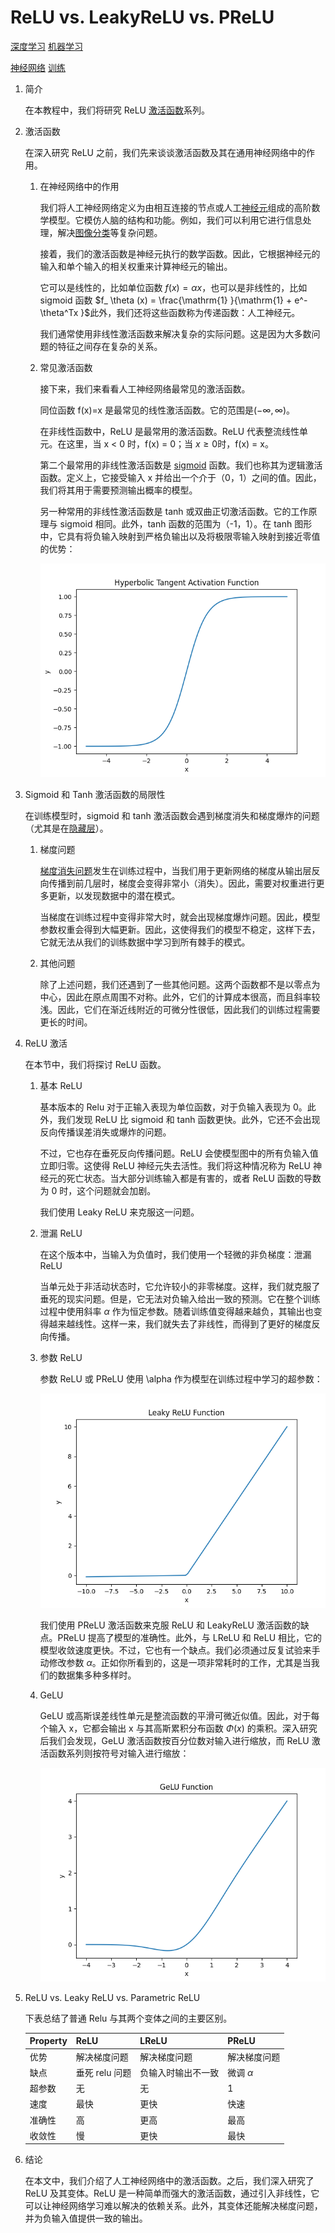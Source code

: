 # ReLU vs. LeakyReLU vs. PReLU

[深度学习](https://www.baeldung.com/cs/category/ai/deep-learning) [机器学习](https://www.baeldung.com/cs/category/ai/ml)

[神经网络](https://www.baeldung.com/cs/tag/neural-networks) [训练](https://www.baeldung.com/cs/tag/training)

1. 简介

    在本教程中，我们将研究 ReLU [激活函数](https://www.baeldung.com/cs/activation-functions-neural-nets)系列。

2. 激活函数

    在深入研究 ReLU 之前，我们先来谈谈激活函数及其在通用神经网络中的作用。

    1. 在神经网络中的作用

        我们将人工神经网络定义为由相互连接的节点或人工[神经元](https://www.baeldung.com/cs/neural-networks-neurons)组成的高阶数学模型。它模仿人脑的结构和功能。例如，我们可以利用它进行信息处理，解决[图像分类](https://www.baeldung.com/cs/svm-multiclass-classification)等复杂问题。

        接着，我们的激活函数是神经元执行的数学函数。因此，它根据神经元的输入和单个输入的相关权重来计算神经元的输出。

        它可以是线性的，比如单位函数 $f(x)=\alpha x$，也可以是非线性的，比如 sigmoid 函数 $f_ \theta (x) = \frac{\mathrm{1} }{\mathrm{1} + e^- \theta^Tx }$此外，我们还将这些函数称为传递函数：人工神经元。

        我们通常使用非线性激活函数来解决复杂的实际问题。这是因为大多数问题的特征之间存在复杂的关系。

    2. 常见激活函数

        接下来，我们来看看人工神经网络最常见的激活函数。

        同位函数 f(x)=x 是最常见的线性激活函数。它的范围是$(-\infty, \infty)$。

        在非线性函数中，ReLU 是最常用的激活函数。ReLU 代表整流线性单元。在这里，当 x < 0 时，f(x) = 0；当 $x \ge 0$时，f(x) = x。

        第二个最常用的非线性激活函数是 [sigmoid](https://www.baeldung.com/cs/sigmoid-vs-tanh-functions) 函数。我们也称其为逻辑激活函数。定义上，它接受输入 x 并给出一个介于（0，1）之间的值。因此，我们将其用于需要预测输出概率的模型。

        另一种常用的非线性激活函数是 tanh 或双曲正切激活函数。它的工作原理与 sigmoid 相同。此外，tanh 函数的范围为（-1，1）。在 tanh 图形中，它具有将负输入映射到严格负输出以及将极限零输入映射到接近零值的优势：

        ![tanh](pic/tanh.webp)

3. Sigmoid 和 Tanh 激活函数的局限性

    在训练模型时，sigmoid 和 tanh 激活函数会遇到梯度消失和梯度爆炸的问题（尤其是在[隐藏层](https://www.baeldung.com/cs/hidden-layers-neural-network)）。

    1. 梯度问题

        [梯度消失问题](https://www.baeldung.com/cs/lstm-vanishing-gradient-prevention)发生在训练过程中，当我们用于更新网络的梯度从输出层反向传播到前几层时，梯度会变得非常小（消失）。因此，需要对权重进行更多更新，以发现数据中的潜在模式。

        当梯度在训练过程中变得非常大时，就会出现梯度爆炸问题。因此，模型参数权重会得到大幅更新。因此，这使得我们的模型不稳定，这样下去，它就无法从我们的训练数据中学习到所有棘手的模式。

    2. 其他问题

        除了上述问题，我们还遇到了一些其他问题。这两个函数都不是以零点为中心，因此在原点周围不对称。此外，它们的计算成本很高，而且斜率较浅。因此，它们在渐近线附近的可微分性很低，因此我们的训练过程需要更长的时间。

4. ReLU 激活

    在本节中，我们将探讨 ReLU 函数。

    1. 基本 ReLU

        基本版本的 Relu 对于正输入表现为单位函数，对于负输入表现为 0。此外，我们发现 ReLU 比 sigmoid 和 tanh 函数更快。此外，它还不会出现反向传播误差消失或爆炸的问题。

        不过，它也存在垂死反向传播问题。ReLU 会使模型图中的所有负输入值立即归零。这使得 ReLU 神经元失去活性。我们将这种情况称为 ReLU 神经元的死亡状态。当大部分训练输入都是有害的，或者 ReLU 函数的导数为 0 时，这个问题就会加剧。

        我们使用 Leaky ReLU 来克服这一问题。

    2. 泄漏 ReLU

        在这个版本中，当输入为负值时，我们使用一个轻微的非负梯度：泄漏 ReLU

        当单元处于非活动状态时，它允许较小的非零梯度。这样，我们就克服了垂死的现实问题。但是，它无法对负输入给出一致的预测。它在整个训练过程中使用斜率 $\alpha$ 作为恒定参数。随着训练值变得越来越负，其输出也变得越来越线性。这样一来，我们就失去了非线性，而得到了更好的梯度反向传播。

    3. 参数 ReLU

        参数 ReLU 或 PReLU 使用 \alpha 作为模型在训练过程中学习的超参数：

        ![PReLU](pic/LeakyReLU-1.webp)

        我们使用 PReLU 激活函数来克服 ReLU 和 LeakyReLU 激活函数的缺点。PReLU 提高了模型的准确性。此外，与 LReLU 和 ReLU 相比，它的模型收敛速度更快。不过，它也有一个缺点。我们必须通过反复试验来手动修改参数 $\alpha$。正如你所看到的，这是一项非常耗时的工作，尤其是当我们的数据集多种多样时。

    4. GeLU

        GeLU 或高斯误差线性单元是整流函数的平滑可微近似值。因此，对于每个输入 x，它都会输出 x 与其高斯累积分布函数 $\Phi(x)$ 的乘积。深入研究后我们会发现，GeLU 激活函数按百分位数对输入进行缩放，而 ReLU 激活函数系列则按符号对输入进行缩放：

        ![GeLU](pic/GeLU.webp)

5. ReLU vs. Leaky ReLU vs. Parametric ReLU

    下表总结了普通 Relu 与其两个变体之间的主要区别。

    | Property | ReLU       | LReLU     | PReLU  |
    |----------|------------|-----------|--------|
    | 优势       | 解决梯度问题     | 解决梯度问题    | 解决梯度问题 |
    | 缺点       | 垂死 relu 问题 | 负输入时输出不一致 | 微调 $\alpha$ |
    | 超参数      | 无          | 无         | 1      |
    | 速度       | 最快         | 更快        | 快速     |
    | 准确性      | 高          | 更高        | 最高     |
    | 收敛性      | 慢          | 更快        | 最快     |

6. 结论

    在本文中，我们介绍了人工神经网络中的激活函数。之后，我们深入研究了 ReLU 及其变体。ReLU 是一种简单而强大的激活函数，通过引入非线性，它可以让神经网络学习难以解决的依赖关系。此外，其变体还能解决梯度问题，并为负输入值提供一致的输出。
